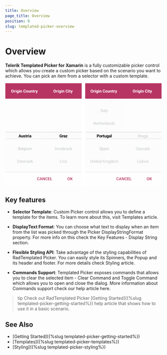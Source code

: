```yaml
---
title: Overview
page_title: Overview
position: 0
slug: templated-picker-overview
---
```


# Overview

**Telerik Templated Picker for Xamarin** is a fully customizable picker control which allows you create a custom picker based on the scenario you want to achieve. You can pick an item from a selector with a custom template. 

![Templated Picker Overview](images/templated_picker_overview.png)

## Key features

* **Selector Template**: Custom Picker control allows you to define a template for the items. To learn more about this, visit Templates article.

* **DisplayText Format**: You can choose what text to display when an item from the list was picked through the Picker DisplayStringFormat property. For more info on this check the Key Features - Display String section.

* **Flexible Styling API**:  Take advantage of the styling capabilities of RadTemplated Picker. You can easily style its Spinners, the Popup and its header and footer. For more details check Styling article.

* **Commands Support**: Templated Picker exposes commands that allows you to clear the selected item - Clear Command and Toggle Command which allows you to open and close the dialog. More information about Commands support check our help article here.

>tip Check out RadTemplated Picker [Getting Started]({%slug templated-picker-getting-started%}) help article that shows how to use it in a basic scenario.

## See Also

- [Getting Started]({%slug templated-picker-getting-started%})
- [Templates]({%slug templated-picker-templates%})
- [Styling]({%slug templated-picker-styling%})